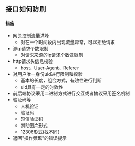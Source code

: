 ## 接口如何防刷
#### 措施
+ 网关控制流量洪峰
  + 对在一个时间段内出现流量异常，可以拒绝请求
+ 源ip请求个数限制
  + 对请求来源的ip请求个数做限制
+ http请求头信息校验
  + host、User-Agent、Referer
+ 对用户唯一身份uid进行限制和校验
  + 基本的长度，组合方式，有效性进行判断
  + uid具有一定的时效性
+ 前后端协议采用二进制方式进行交互或者协议采用签名机制
+ 验证码等
  + 人机验证
  + 验证码
  + 短信验证码
  + 滑动图片形式
  + 12306形式(找不同)
+ 返回"操作频繁"的错误提示